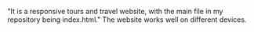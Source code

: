 "It is a responsive tours and travel website, with the main file in my repository being index.html."
 The website works well on different devices.

